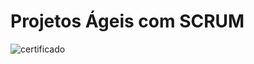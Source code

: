 # Projetos Ágeis com SCRUM

![certificado](C:\workspace\notes-inter-frontend-dev\aula-5-projetos-ageis-com-SCRUM\projetos-ageis-com-SCRUM.jpg)